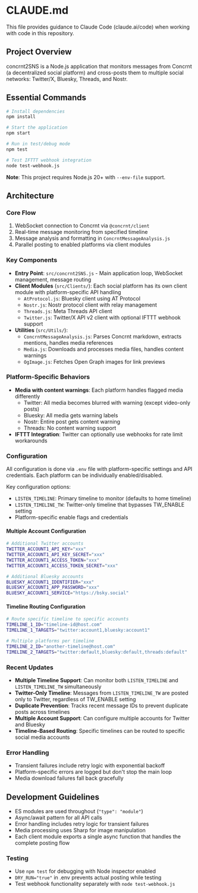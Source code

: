 # CLAUDE.md

This file provides guidance to Claude Code (claude.ai/code) when working with code in this repository.

## Project Overview

concrnt2SNS is a Node.js application that monitors messages from Concrnt (a decentralized social platform) and cross-posts them to multiple social networks: Twitter/X, Bluesky, Threads, and Nostr.

## Essential Commands

```bash
# Install dependencies
npm install

# Start the application
npm start

# Run in test/debug mode
npm test

# Test IFTTT webhook integration
node test-webhook.js
```

**Note**: This project requires Node.js 20+ with `--env-file` support.

## Architecture

### Core Flow
1. WebSocket connection to Concrnt via `@concrnt/client`
2. Real-time message monitoring from specified timeline
3. Message analysis and formatting in `ConcrntMessageAnalysis.js`
4. Parallel posting to enabled platforms via client modules

### Key Components

- **Entry Point**: `src/concrnt2SNS.js` - Main application loop, WebSocket management, message routing
- **Client Modules** (`src/Clients/`): Each social platform has its own client module with platform-specific API handling
  - `AtProtocol.js`: Bluesky client using AT Protocol
  - `Nostr.js`: Nostr protocol client with relay management
  - `Threads.js`: Meta Threads API client
  - `Twitter.js`: Twitter/X API v2 client with optional IFTTT webhook support
- **Utilities** (`src/Utils/`):
  - `ConcrntMessageAnalysis.js`: Parses Concrnt markdown, extracts mentions, handles media references
  - `Media.js`: Downloads and processes media files, handles content warnings
  - `OgImage.js`: Fetches Open Graph images for link previews

### Platform-Specific Behaviors

- **Media with content warnings**: Each platform handles flagged media differently
  - Twitter: All media becomes blurred with warning (except video-only posts)
  - Bluesky: All media gets warning labels
  - Nostr: Entire post gets content warning
  - Threads: No content warning support
- **IFTTT Integration**: Twitter can optionally use webhooks for rate limit workarounds

### Configuration

All configuration is done via `.env` file with platform-specific settings and API credentials. Each platform can be individually enabled/disabled.

Key configuration options:
- `LISTEN_TIMELINE`: Primary timeline to monitor (defaults to home timeline)
- `LISTEN_TIMELINE_TW`: Twitter-only timeline that bypasses TW_ENABLE setting
- Platform-specific enable flags and credentials

#### Multiple Account Configuration

```bash
# Additional Twitter accounts
TWITTER_ACCOUNT1_API_KEY="xxx"
TWITTER_ACCOUNT1_API_KEY_SECRET="xxx"
TWITTER_ACCOUNT1_ACCESS_TOKEN="xxx"
TWITTER_ACCOUNT1_ACCESS_TOKEN_SECRET="xxx"

# Additional Bluesky accounts
BLUESKY_ACCOUNT1_IDENTIFIER="xxx"
BLUESKY_ACCOUNT1_APP_PASSWORD="xxx"
BLUESKY_ACCOUNT1_SERVICE="https://bsky.social"
```

#### Timeline Routing Configuration

```bash
# Route specific timeline to specific accounts
TIMELINE_1_ID="timeline-id@host.com"
TIMELINE_1_TARGETS="twitter:account1,bluesky:account1"

# Multiple platforms per timeline
TIMELINE_2_ID="another-timeline@host.com"
TIMELINE_2_TARGETS="twitter:default,bluesky:default,threads:default"
```

### Recent Updates

- **Multiple Timeline Support**: Can monitor both `LISTEN_TIMELINE` and `LISTEN_TIMELINE_TW` simultaneously
- **Twitter-Only Timeline**: Messages from `LISTEN_TIMELINE_TW` are posted only to Twitter, regardless of TW_ENABLE setting
- **Duplicate Prevention**: Tracks recent message IDs to prevent duplicate posts across timelines
- **Multiple Account Support**: Can configure multiple accounts for Twitter and Bluesky
- **Timeline-Based Routing**: Specific timelines can be routed to specific social media accounts

### Error Handling

- Transient failures include retry logic with exponential backoff
- Platform-specific errors are logged but don't stop the main loop
- Media download failures fall back gracefully

## Development Guidelines

- ES modules are used throughout (`"type": "module"`)
- Async/await pattern for all API calls
- Error handling includes retry logic for transient failures
- Media processing uses Sharp for image manipulation
- Each client module exports a single async function that handles the complete posting flow

### Testing

- Use `npm test` for debugging with Node inspector enabled
- `DRY_RUN="true"` in .env prevents actual posting while testing
- Test webhook functionality separately with `node test-webhook.js`